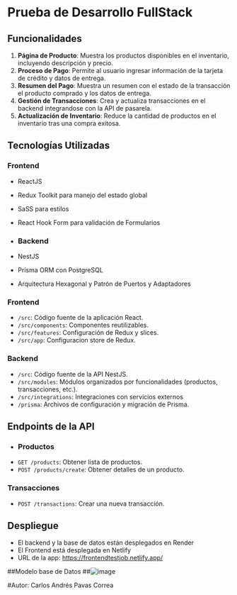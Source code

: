 # Prueba de Desarrollo FullStack

## Funcionalidades
1. **Página de Producto**: Muestra los productos disponibles en el inventario, incluyendo descripción y precio.
2. **Proceso de Pago**: Permite al usuario ingresar información de la tarjeta de crédito y datos de entrega.
3. **Resumen del Pago**: Muestra un resumen con el estado de la transacción el producto comprado y los datos de entrega.
4. **Gestión de Transacciones**: Crea y actualiza transacciones en el backend integrandose con la API de pasarela.
5. **Actualización de Inventario**: Reduce la cantidad de productos en el inventario tras una compra exitosa.

## Tecnologías Utilizadas

### Frontend
- ReactJS
- Redux Toolkit para manejo del estado global
- SaSS para estilos
- React Hook Form para validación de Formularios

- ### Backend
- NestJS
- Prisma ORM con PostgreSQL
- Arquitectura Hexagonal y Patrón de Puertos y Adaptadores

### Frontend
- `/src`: Código fuente de la aplicación React.
- `/src/components`: Componentes reutilizables.
- `/src/features`: Configuración de Redux y slices.
- `/src/app`: Configuracion store de Redux.

### Backend
- `/src`: Código fuente de la API NestJS.
- `/src/modules`: Módulos organizados por funcionalidades (productos, transacciones, etc.).
- `/src/integrations`: Integraciones con servicios externos
- `/prisma`: Archivos de configuración y migración de Prisma.

## Endpoints de la API
- ### Productos
- `GET /products`: Obtener lista de productos.
- `POST /products/create`: Obtener detalles de un producto.

### Transacciones
- `POST /transactions`: Crear una nueva transacción.

## Despliegue

- El backend y la base de datos están desplegados en Render
- El Frontend está desplegada en Netlify
- URL de la app: https://frontendtestjob.netlify.app/


##Modelo base de Datos
##![image](https://github.com/user-attachments/assets/e7f3661a-f08a-49b3-a9e9-14d717a4d1dd)


#Autor:
Carlos Andrés Pavas Correa
